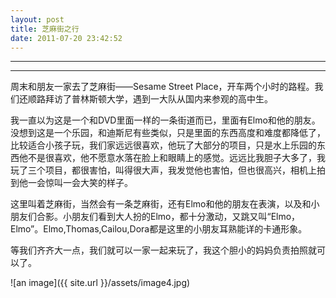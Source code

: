 ```yaml
---
layout: post
title: 芝麻街之行
date: 2011-07-20 23:42:52
---
```


<meta http-equiv='Content-Type' content='text/html; charset=utf-8' />

---

---

周末和朋友一家去了芝麻街——Sesame Street
Place，开车两个小时的路程。我们还顺路拜访了普林斯顿大学，遇到一大队从国内来参观的高中生。

我一直以为这是一个和DVD里面一样的一条街道而已，里面有Elmo和他的朋友。没想到这是一个乐园，和迪斯尼有些类似，只是里面的东西高度和难度都降低了，比较适合小孩子玩，我们家远远很喜欢，他玩了大部分的项目，只是水上乐园的东西他不是很喜欢，他不愿意水落在脸上和眼睛上的感觉。远远比我胆子大多了，我玩了三个项目，都很害怕，叫得很大声，我发觉他也害怕，但也很高兴，相机上拍到他一会惊叫一会大笑的样子。


这里叫着芝麻街，当然会有一条芝麻街，还有Elmo和他的朋友在表演，以及和小朋友们合影。小朋友们看到大人扮的Elmo，都十分激动，又跳又叫“Elmo，Elmo”。Elmo,Thomas,Cailou,Dora都是这里的小朋友耳熟能详的卡通形象。



等我们齐齐大一点，我们就可以一家一起来玩了，我这个胆小的妈妈负责拍照就可以了。

![an image]({{ site.url }}/assets/image4.jpg)
